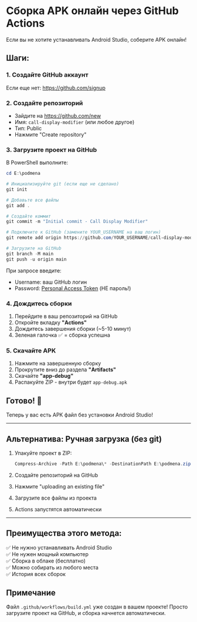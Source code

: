 # Сборка APK онлайн через GitHub Actions

Если вы не хотите устанавливать Android Studio, соберите APK онлайн!

## Шаги:

### 1. Создайте GitHub аккаунт
Если еще нет: https://github.com/signup

### 2. Создайте репозиторий
- Зайдите на https://github.com/new
- Имя: `call-display-modifier` (или любое другое)
- Тип: Public
- Нажмите "Create repository"

### 3. Загрузите проект на GitHub

В PowerShell выполните:

```powershell
cd E:\podmena

# Инициализируйте git (если еще не сделано)
git init

# Добавьте все файлы
git add .

# Создайте коммит
git commit -m "Initial commit - Call Display Modifier"

# Подключите к GitHub (замените YOUR_USERNAME на ваш логин)
git remote add origin https://github.com/YOUR_USERNAME/call-display-modifier.git

# Загрузите на GitHub
git branch -M main
git push -u origin main
```

При запросе введите:
- Username: ваш GitHub логин
- Password: [Personal Access Token](https://github.com/settings/tokens) (НЕ пароль!)

### 4. Дождитесь сборки

1. Перейдите в ваш репозиторий на GitHub
2. Откройте вкладку **"Actions"**
3. Дождитесь завершения сборки (~5-10 минут)
4. Зеленая галочка ✅ = сборка успешна

### 5. Скачайте APK

1. Нажмите на завершенную сборку
2. Прокрутите вниз до раздела **"Artifacts"**
3. Скачайте **"app-debug"**
4. Распакуйте ZIP - внутри будет `app-debug.apk`

## Готово! 🎉

Теперь у вас есть APK файл без установки Android Studio!

---

## Альтернатива: Ручная загрузка (без git)

1. Упакуйте проект в ZIP:
   ```powershell
   Compress-Archive -Path E:\podmena\* -DestinationPath E:\podmena.zip
   ```

2. Создайте репозиторий на GitHub

3. Нажмите "uploading an existing file"

4. Загрузите все файлы из проекта

5. Actions запустятся автоматически

---

## Преимущества этого метода:

✅ Не нужно устанавливать Android Studio  
✅ Не нужен мощный компьютер  
✅ Сборка в облаке (бесплатно)  
✅ Можно собирать из любого места  
✅ История всех сборок  

## Примечание

Файл `.github/workflows/build.yml` уже создан в вашем проекте!
Просто загрузите проект на GitHub, и сборка начнется автоматически.

